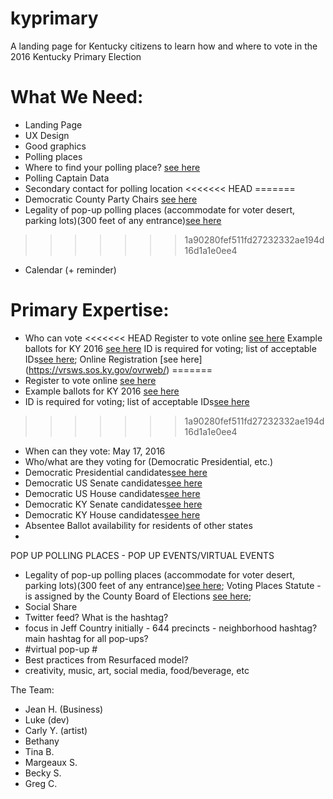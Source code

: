 # kyprimary
A landing page for Kentucky citizens to learn how and where to vote in the 2016 Kentucky Primary Election

# What We Need:

* Landing Page
* UX Design
* Good graphics
* Polling places
*   Where to find your polling place? [see here](https://vrsws.sos.ky.gov/vic/)
* Polling Captain Data
* Secondary contact for polling location
<<<<<<< HEAD
=======
*   Democratic County Party Chairs [see here](http://kydemocrat.com/county_parties)
* Legality of pop-up polling places (accommodate for voter desert, parking lots)(300 feet of any entrance)[see here](https://www.supportthevoter.gov/files/2013/12/state-laws-polling-place-electioneering-102912.pdf)
>>>>>>> 1a90280fef511fd27232332ae194d16d1a1e0ee4
* Calendar (+ reminder)


# Primary Expertise:
* Who can vote
<<<<<<< HEAD
    Register to vote online [see here](https://vrsws.sos.ky.gov/ovrweb/)
    Example ballots for KY 2016 [see here](http://apps.sos.ky.gov/electionballots/)
    ID is required for voting; list of acceptable IDs[see here](https://www.usvotefoundation.org/vote/sviddomestic.htm?submission=true&stateId=20); Online Registration [see here] (https://vrsws.sos.ky.gov/ovrweb/)
=======
*    Register to vote online [see here](https://vrsws.sos.ky.gov/ovrweb/)
*    Example ballots for KY 2016 [see here](http://apps.sos.ky.gov/electionballots/)
*    ID is required for voting; list of acceptable IDs[see here](https://www.usvotefoundation.org/vote/sviddomestic.htm?submission=true&stateId=20)
>>>>>>> 1a90280fef511fd27232332ae194d16d1a1e0ee4
* When can they vote: May 17, 2016
* Who/what are they voting for (Democratic Presidential, etc.)
*   Democratic Presidential candidates[see here](https://ballotpedia.org/Presidential_election_in_Kentucky,_2016)
*   Democratic US Senate candidates[see here](https://ballotpedia.org/United_States_Senate_election_in_Kentucky,_2016)
*   Democratic US House candidates[see here](https://ballotpedia.org/United_States_House_of_Representatives_elections_in_Kentucky,_2016)
*   Democratic KY Senate candidates[see here](https://ballotpedia.org/Kentucky_State_Senate_elections,_2016)
*   Democratic KY House candidates[see here](https://ballotpedia.org/Kentucky_House_of_Representatives_elections,_2016)
* Absentee Ballot availability for residents of other states
* 

POP UP POLLING PLACES - POP UP EVENTS/VIRTUAL EVENTS
* Legality of pop-up polling places (accommodate for voter desert, parking lots)(300 feet of any entrance)[see here](https://www.supportthevoter.gov/files/2013/12/state-laws-polling-place-electioneering-102912.pdf); Voting Places Statute - is assigned by the County Board of Elections [see here](http://www.lrc.ky.gov/Statutes/statute.aspx?id=27364); 
* Social Share
* Twitter feed? What is the hashtag?
*   focus in Jeff Country initially - 644 precincts - neighborhood hashtag? main hashtag for all pop-ups? 
*   #virtual pop-up #
* Best practices from Resurfaced model?
*   creativity, music, art, social media, food/beverage, etc 

The Team:
* Jean H. (Business)
* Luke (dev)
* Carly Y. (artist)
* Bethany
* Tina B.
* Margeaux S.
* Becky S.
* Greg C.
